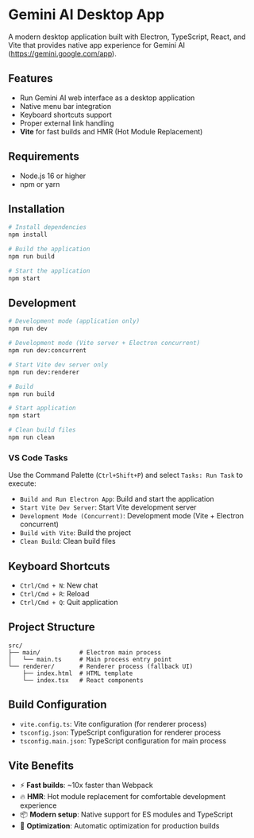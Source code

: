 # Gemini AI Desktop App

A modern desktop application built with Electron, TypeScript, React, and Vite that provides native app experience for Gemini AI (https://gemini.google.com/app).

## Features

- Run Gemini AI web interface as a desktop application
- Native menu bar integration
- Keyboard shortcuts support
- Proper external link handling
- **Vite** for fast builds and HMR (Hot Module Replacement)

## Requirements

- Node.js 16 or higher
- npm or yarn

## Installation

```bash
# Install dependencies
npm install

# Build the application
npm run build

# Start the application
npm start
```

## Development

```bash
# Development mode (application only)
npm run dev

# Development mode (Vite server + Electron concurrent)
npm run dev:concurrent

# Start Vite dev server only
npm run dev:renderer

# Build
npm run build

# Start application
npm start

# Clean build files
npm run clean
```

### VS Code Tasks

Use the Command Palette (`Ctrl+Shift+P`) and select `Tasks: Run Task` to execute:

- `Build and Run Electron App`: Build and start the application
- `Start Vite Dev Server`: Start Vite development server
- `Development Mode (Concurrent)`: Development mode (Vite + Electron concurrent)
- `Build with Vite`: Build the project
- `Clean Build`: Clean build files

## Keyboard Shortcuts

- `Ctrl/Cmd + N`: New chat
- `Ctrl/Cmd + R`: Reload
- `Ctrl/Cmd + Q`: Quit application

## Project Structure

```
src/
├── main/           # Electron main process
│   └── main.ts     # Main process entry point
└── renderer/       # Renderer process (fallback UI)
    ├── index.html  # HTML template
    └── index.tsx   # React components
```

## Build Configuration

- `vite.config.ts`: Vite configuration (for renderer process)
- `tsconfig.json`: TypeScript configuration for renderer process
- `tsconfig.main.json`: TypeScript configuration for main process

## Vite Benefits

- ⚡ **Fast builds**: ~10x faster than Webpack
- 🔥 **HMR**: Hot module replacement for comfortable development experience
- 📦 **Modern setup**: Native support for ES modules and TypeScript
- 🎯 **Optimization**: Automatic optimization for production builds
